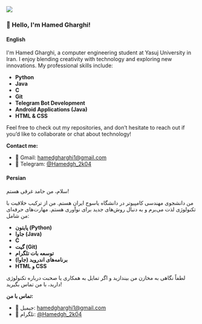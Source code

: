 <img src = "https://github.com/user-attachments/assets/5c47838d-2652-43f0-8f18-b0707a9be73f" />

### 👋 Hello, I'm Hamed Gharghi!

#### English

I'm Hamed Gharghi, a computer engineering student at Yasuj University in Iran. I enjoy blending creativity with technology and exploring new innovations. My professional skills include:

- **Python**
- **Java**
- **C**
- **Git**
- **Telegram Bot Development**
- **Android Applications (Java)**
- **HTML & CSS**

Feel free to check out my repositories, and don’t hesitate to reach out if you’d like to collaborate or chat about technology!

**Contact me:**
- 📧 Gmail: [hamedgharghi1@gmail.com](mailto:hamedgharghi1@gmail.com)
- 📱 Telegram: [@Hamedgh_2k04](https://t.me/Hamedgh_2k04)

#### Persian

سلام، من حامد غرقی هستم!

من دانشجوی مهندسی کامپیوتر در دانشگاه یاسوج ایران هستم. من از ترکیب خلاقیت با تکنولوژی لذت می‌برم و به دنبال روش‌های جدید برای نوآوری هستم. مهارت‌های حرفه‌ای من شامل:

- **پایتون (Python)**
- **جاوا (Java)**
- **C**
- **گیت (Git)**
- **توسعه بات تلگرام**
- **برنامه‌های اندروید (جاوا)**
- **HTML و CSS**

لطفاً نگاهی به مخازن من بیندازید و اگر تمایل به همکاری یا صحبت درباره تکنولوژی دارید، با من تماس بگیرید!

**تماس با من:**
- 📧 جیمیل: [hamedgharghi1@gmail.com](mailto:hamedgharghi1@gmail.com)
- 📱 تلگرام: [@Hamedgh_2k04](https://t.me/Hamedgh_2k04)
